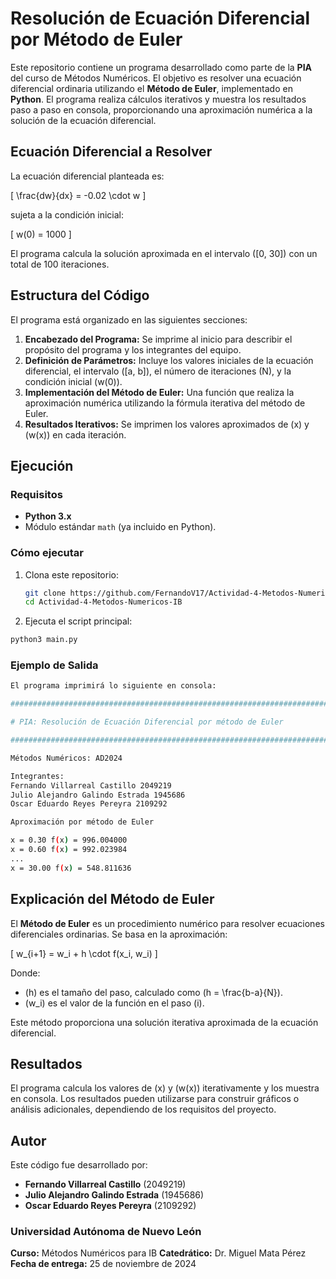 # Resolución de Ecuación Diferencial por Método de Euler

Este repositorio contiene un programa desarrollado como parte de la **PIA** del curso de Métodos Numéricos. El objetivo es resolver una ecuación diferencial ordinaria utilizando el **Método de Euler**, implementado en **Python**. El programa realiza cálculos iterativos y muestra los resultados paso a paso en consola, proporcionando una aproximación numérica a la solución de la ecuación diferencial.

## Ecuación Diferencial a Resolver

La ecuación diferencial planteada es:

\[
\frac{dw}{dx} = -0.02 \cdot w
\]

sujeta a la condición inicial:

\[
w(0) = 1000
\]

El programa calcula la solución aproximada en el intervalo \([0, 30]\) con un total de 100 iteraciones.

## Estructura del Código

El programa está organizado en las siguientes secciones:

1. **Encabezado del Programa:** Se imprime al inicio para describir el propósito del programa y los integrantes del equipo.
2. **Definición de Parámetros:** Incluye los valores iniciales de la ecuación diferencial, el intervalo \([a, b]\), el número de iteraciones \(N\), y la condición inicial \(w(0)\).
3. **Implementación del Método de Euler:** Una función que realiza la aproximación numérica utilizando la fórmula iterativa del método de Euler.
4. **Resultados Iterativos:** Se imprimen los valores aproximados de \(x\) y \(w(x)\) en cada iteración.

## Ejecución

### Requisitos

- **Python 3.x**
- Módulo estándar `math` (ya incluido en Python).

### Cómo ejecutar

1. Clona este repositorio:

   ```bash
   git clone https://github.com/FernandoV17/Actividad-4-Metodos-Numericos-IB.git
   cd Actividad-4-Metodos-Numericos-IB
   ```

2. Ejecuta el script principal:

```bash
python3 main.py
```

### Ejemplo de Salida

```bash
El programa imprimirá lo siguiente en consola:

##########################################################################

# PIA: Resolución de Ecuación Diferencial por método de Euler

##########################################################################

Métodos Numéricos: AD2024

Integrantes:
Fernando Villarreal Castillo 2049219
Julio Alejandro Galindo Estrada 1945686
Oscar Eduardo Reyes Pereyra 2109292

Aproximación por método de Euler

x = 0.30 f(x) = 996.004000
x = 0.60 f(x) = 992.023984
...
x = 30.00 f(x) = 548.811636
```

## Explicación del Método de Euler

El **Método de Euler** es un procedimiento numérico para resolver ecuaciones diferenciales ordinarias. Se basa en la aproximación:

\[
w\_{i+1} = w_i + h \cdot f(x_i, w_i)
\]

Donde:

- \(h\) es el tamaño del paso, calculado como \(h = \frac{b-a}{N}\).
- \(w_i\) es el valor de la función en el paso \(i\).

Este método proporciona una solución iterativa aproximada de la ecuación diferencial.

## Resultados

El programa calcula los valores de \(x\) y \(w(x)\) iterativamente y los muestra en consola. Los resultados pueden utilizarse para construir gráficos o análisis adicionales, dependiendo de los requisitos del proyecto.

## Autor

Este código fue desarrollado por:

- **Fernando Villarreal Castillo** (2049219)
- **Julio Alejandro Galindo Estrada** (1945686)
- **Oscar Eduardo Reyes Pereyra** (2109292)

### Universidad Autónoma de Nuevo León

**Curso:** Métodos Numéricos para IB
**Catedrático:** Dr. Miguel Mata Pérez  
**Fecha de entrega:** 25 de noviembre de 2024

